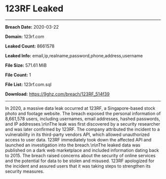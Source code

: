 # 123RF Leaked

------------
**Breach Date:** 2020-03-22

**Domain:** 123rf.com

**Leaked Count:** 8661578

**Leaked Info:** email,ip,realname,password,phone,address,username

**File Size:** 571.61 MiB

**File Count:** 1

**File List:** 123rf.com.sql

**Download:** https://9ghz.com/breach/123RF_514f39

------------
In 2020, a massive data leak occurred at 123RF, a Singapore-based stock photo and footage website. The breach exposed the personal information of 8,661,578 users, including usernames, email addresses, hashed passwords, and IP addresses.\n\nThe leak was first discovered by a security researcher and was later confirmed by 123RF. The company attributed the incident to a vulnerability in its third-party vendors API, which allowed unauthorized access to user data. 123RF immediately took down the affected API and launched an investigation into the breach.\n\nThe leaked data was published on a dark web marketplace and included information dating back to 2015. The breach raised concerns about the security of online services and the potential for data to be stolen and misused. 123RF apologized for the incident and assured users that it was taking steps to strengthen its security measures.
